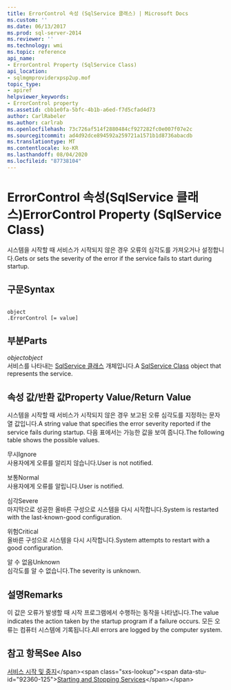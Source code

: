 ```yaml
---
title: ErrorControl 속성 (SqlService 클래스) | Microsoft Docs
ms.custom: ''
ms.date: 06/13/2017
ms.prod: sql-server-2014
ms.reviewer: ''
ms.technology: wmi
ms.topic: reference
api_name:
- ErrorControl Property (SqlService Class)
api_location:
- sqlmgmproviderxpsp2up.mof
topic_type:
- apiref
helpviewer_keywords:
- ErrorControl property
ms.assetid: cbb1e0fa-5bfc-4b1b-a6ed-f7d5cfad4d73
author: CarlRabeler
ms.author: carlrab
ms.openlocfilehash: 73c726af514f2880484cf927282fc0e007f07e2c
ms.sourcegitcommit: ad4d92dce894592a259721a1571b1d8736abacdb
ms.translationtype: MT
ms.contentlocale: ko-KR
ms.lasthandoff: 08/04/2020
ms.locfileid: "87738104"
---
```

# <a name="errorcontrol-property-sqlservice-class"></a><span data-ttu-id="92360-102">ErrorControl 속성(SqlService 클래스)</span><span class="sxs-lookup"><span data-stu-id="92360-102">ErrorControl Property (SqlService Class)</span></span>
  <span data-ttu-id="92360-103">시스템을 시작할 때 서비스가 시작되지 않은 경우 오류의 심각도를 가져오거나 설정합니다.</span><span class="sxs-lookup"><span data-stu-id="92360-103">Gets or sets the severity of the error if the service fails to start during startup.</span></span>  
  
## <a name="syntax"></a><span data-ttu-id="92360-104">구문</span><span class="sxs-lookup"><span data-stu-id="92360-104">Syntax</span></span>  
  
```  
  
object  
.ErrorControl [= value]  
```  
  
## <a name="parts"></a><span data-ttu-id="92360-105">부분</span><span class="sxs-lookup"><span data-stu-id="92360-105">Parts</span></span>  
 <span data-ttu-id="92360-106">*object*</span><span class="sxs-lookup"><span data-stu-id="92360-106">*object*</span></span>  
 <span data-ttu-id="92360-107">서비스를 나타내는 [SqlService 클래스](sqlservice-class.md) 개체입니다.</span><span class="sxs-lookup"><span data-stu-id="92360-107">A [SqlService Class](sqlservice-class.md) object that represents the service.</span></span>  
  
## <a name="property-valuereturn-value"></a><span data-ttu-id="92360-108">속성 값/반환 값</span><span class="sxs-lookup"><span data-stu-id="92360-108">Property Value/Return Value</span></span>  
 <span data-ttu-id="92360-109">시스템을 시작할 때 서비스가 시작되지 않은 경우 보고된 오류 심각도를 지정하는 문자열 값입니다.</span><span class="sxs-lookup"><span data-stu-id="92360-109">A string value that specifies the error severity reported if the service fails during startup.</span></span> <span data-ttu-id="92360-110">다음 표에서는 가능한 값을 보여 줍니다.</span><span class="sxs-lookup"><span data-stu-id="92360-110">The following table shows the possible values.</span></span>  
  
 <span data-ttu-id="92360-111">무시</span><span class="sxs-lookup"><span data-stu-id="92360-111">Ignore</span></span>  
 <span data-ttu-id="92360-112">사용자에게 오류를 알리지 않습니다.</span><span class="sxs-lookup"><span data-stu-id="92360-112">User is not notified.</span></span>  
  
 <span data-ttu-id="92360-113">보통</span><span class="sxs-lookup"><span data-stu-id="92360-113">Normal</span></span>  
 <span data-ttu-id="92360-114">사용자에게 오류를 알립니다.</span><span class="sxs-lookup"><span data-stu-id="92360-114">User is notified.</span></span>  
  
 <span data-ttu-id="92360-115">심각</span><span class="sxs-lookup"><span data-stu-id="92360-115">Severe</span></span>  
 <span data-ttu-id="92360-116">마지막으로 성공한 올바른 구성으로 시스템을 다시 시작합니다.</span><span class="sxs-lookup"><span data-stu-id="92360-116">System is restarted with the last-known-good configuration.</span></span>  
  
 <span data-ttu-id="92360-117">위험</span><span class="sxs-lookup"><span data-stu-id="92360-117">Critical</span></span>  
 <span data-ttu-id="92360-118">올바른 구성으로 시스템을 다시 시작합니다.</span><span class="sxs-lookup"><span data-stu-id="92360-118">System attempts to restart with a good configuration.</span></span>  
  
 <span data-ttu-id="92360-119">알 수 없음</span><span class="sxs-lookup"><span data-stu-id="92360-119">Unknown</span></span>  
 <span data-ttu-id="92360-120">심각도를 알 수 없습니다.</span><span class="sxs-lookup"><span data-stu-id="92360-120">The severity is unknown.</span></span>  
  
## <a name="remarks"></a><span data-ttu-id="92360-121">설명</span><span class="sxs-lookup"><span data-stu-id="92360-121">Remarks</span></span>  
 <span data-ttu-id="92360-122">이 값은 오류가 발생할 때 시작 프로그램에서 수행하는 동작을 나타냅니다.</span><span class="sxs-lookup"><span data-stu-id="92360-122">The value indicates the action taken by the startup program if a failure occurs.</span></span> <span data-ttu-id="92360-123">모든 오류는 컴퓨터 시스템에 기록됩니다.</span><span class="sxs-lookup"><span data-stu-id="92360-123">All errors are logged by the computer system.</span></span>  
  
## <a name="see-also"></a><span data-ttu-id="92360-124">참고 항목</span><span class="sxs-lookup"><span data-stu-id="92360-124">See Also</span></span>  
 <span data-ttu-id="92360-125">[서비스 시작 및 중지](https://technet.microsoft.com/library/ms174886\(v=sql.105\).aspx)</span><span class="sxs-lookup"><span data-stu-id="92360-125">[Starting and Stopping Services](https://technet.microsoft.com/library/ms174886\(v=sql.105\).aspx)</span></span>  
  
  
